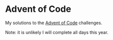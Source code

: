 # Advent of Code

My solutions to the [Advent of Code](https://adventofcode.com/) challenges.

Note: it is unlikely I will complete all days this year.
